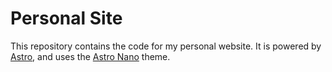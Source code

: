 # Personal Site

This repository contains the code for my personal website. It is powered by [Astro](https://astro.build), and uses the [Astro Nano](https://github.com/markhorn-dev/astro-nano) theme.
